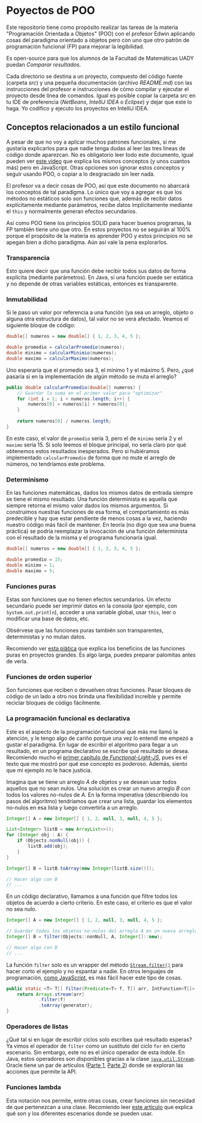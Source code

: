 # Poyectos de POO
Este repositorio tiene como propósito realizar las tareas de la materia "Programación Orientada a Objetos" (POO) con el profesor Edwin aplicando cosas del paradigma orientado a objetos pero con uno que otro patrón de programación funcional (FP) para mejorar la legibilidad.

Es open-source para que los alumnos de la Facultad de Matemáticas UADY puedan _Comparar resultados_.

Cada directorio se destina a un proyecto, compuesto del código fuente (carpeta _src_) y una pequeña documentación (archivo _README.md_) con las instrucciones del profesor e instrucciones de cómo compilar y ejecutar el proyecto desde línea de comandos. Igual es posible copiar la carpeta _src_ en tu IDE de preferencia (_NetBeans_, _IntelliJ IDEA_ o _Eclipse_) y dejar que este lo haga. Yo codifico y ejecuto los proyectos en IntelliJ IDEA.

## Conceptos relacionados a un estilo funcional
A pesar de que no voy a aplicar muchos patrones funcionales, sí me gustaría explicarlos para que nadie tenga dudas al leer las tres líneas de código donde aparezcan. No es obligatorio leer todo este documento, igual pueden ver [este video](https://youtu.be/FYXpOjwYzcs) que explica los mismos conceptos (y unos cuantos más) pero en JavaScript. Otras opciones son ignorar estos conceptos y seguir usando POO, o copiar a lo desgraciado sin leer nada.

El profesor va a decir cosas de POO, así que este documento no abarcará los conceptos de tal paradigma. Lo único que voy a agregar es que los métodos no estáticos solo son funciones que, además de recibir datos explícitamente mediante parámetros, recibe datos implícitamente mediante el `this` y normalmente generan efectos secundarios.

Así como POO tiene los principios SOLID para hacer buenos programas, la FP también tiene uno que otro. En estos proyectos no se seguirán al 100% porque el propósito de la materia es aprender POO y estos principios no se apegan bien a dicho paradigma. Aún así vale la pena explorarlos.

### Transparencia
Esto quiere decir que una función debe recibir todos sus datos de forma explícita (mediante parámetros). En Java, si una función puede ser estática y no depende de otras variables estáticas, entonces es transparente.

### Inmutabilidad
Si le paso un valor por referencia a una función (ya sea un arreglo, objeto o alguna otra estructura de datos), tal valor no se verá afectado. Veamos el siguiente bloque de código:

```java
double[] numeros = new double[] { 1, 2, 3, 4, 5 };

double promedio = calcularPromedio(numeros);
double minimo = calcularMinimio(numeros);
double maximo = calcularMaximo(numeros);
```

Uno esperaría que el promedio sea 3, el mínimo 1 y el máximo 5. Pero, ¿qué pasaría si en la implementación de algún método se muta el arreglo?

```java
public double calcularPromedio(double[] numeros) {
    // Guardar la suma en el primer valor para "optimizar"
    for (int i = 1; i < numeros.length; i++) {
        numeros[0] = numeros[i] + numeros[0];
    }
    
    return numeros[0] / numeros.length;
}
```

En este caso, el valor de `promedio` sería 3, pero el de `minimo` sería 2 y el `maximo` sería 15. Si solo leemos el bloque principal, no sería claro por qué obtenemos estos resultados inesperados. Pero si hubiéramos implementado `calcularPromedio` de forma que no mute el arreglo de números, no tendríamos este problema.

### Determinismo
En las funciones matemáticas, dados los mismos datos de entrada siempre se tiene el mismo resultado. Una función determinista es aquella que siempre retorna el mismo valor dados los mismos argumentos. Si construimos nuestras funciones de esa forma, el comportamiento es más predecible y hay que estar pendiente de menos cosas a la vez, haciendo nuestro código más fácil de mantener. En teoría (no digo que sea una buena práctica) se podría reemplazar la invocación de una función determinista con el resultado de la misma y el programa funcionaría igual.
```java
double[] numeros = new double[] { 1, 2, 3, 4, 5 };

double promedio = 15;
double minimo = 1;
double maximo = 5;
```

### Funciones puras
Estas son funciones que no tienen efectos secundarios. Un efecto secundario puede ser imprimir datos en la consola (por ejemplo, con `System.out.println`), acceder a una variable global, usar `this`, leer o modificar una base de datos, etc.

Obsérvese que las funciones puras también son transparentes, deterministas y no mutan datos.

Recomiendo ver [esta plática](https://youtu.be/US8QG9I1XW0) que explica los beneficios de las funciones puras en proyectos grandes. Es algo larga, puedes preparar palomitas antes de verla.

### Funciones de orden superior
Son funciones que reciben o devuelven otras funciones. Pasar bloques de código de un lado a otro nos brinda una flexibilidad increíble y permite reciclar bloques de código fácilmente.

### La programación funcional es declarativa
Este es el aspecto de la programación funcional que más me llamó la atención, y le tengo algo de cariño porque una vez lo entendí me empezó a gustar el paradigma. En lugar de escribir el algoritmo para llegar a un resultado, en un programa declarativo se escribe qué resultado se desea. Recomiendo mucho el [primer capítulo de _Functional-Light-JS_](https://github.com/getify/Functional-Light-JS/blob/master/manuscript/ch1.md/#chapter-1-why-functional-programming), pues es el texto que me mostró por qué ese concepto es poderoso. Además, siento que mi ejemplo no le hace justicia.

Imagina que se tiene un arreglo _A_ de objetos y se desean usar todos aquellos que no sean nulos. Una solución es crear un nuevo arreglo _B_ con todos los valores no-nulos de _A_. En la forma imperativa (describiendo los pasos del algoritmo) tendríamos que crear una lista, guardar los elementos no-nulos en esa lista y luego convertirla a un arreglo.

```java
Integer[] A = new Integer[] { 1, 2, null, 3, null, 4, 5 };

List<Integer> listB = new ArrayList<>();
for (Integer obj : A) {
    if (Objects.nonNull(obj)) {
        listB.add(obj);
    }
}

Integer[] B = listB.toArray(new Integer[listB.size()]);

// Hacer algo con B
// ...
```

En un código declarativo, llamamos a una función que filtre todos los objetos de acuerdo a cierto criterio. En este caso, el criterio es que el valor no sea nulo.

```java
Integer[] A = new Integer[] { 1, 2, null, 3, null, 4, 5 };

// Guardar todos los objetos no-nulos del arreglo A en un nuevo arreglo de tipo Integer.
Integer[] B = filter(Objects::nonNull, A, Integer[]::new);

// Hacer algo con B
// ...
```

La función `filter` solo es un wrapper del método [`Stream.filter()`](https://docs.oracle.com/javase/8/docs/api/java/util/stream/Stream.html#filter-java.util.function.Predicate-) para hacer corto el ejemplo y no espantar a nadie. En otros lenguajes de programación, [como JavaScript](https://developer.mozilla.org/es/docs/Web/JavaScript/Referencia/Objetos_globales/Array/filter), es más fácil hacer este tipo de cosas.

```java
public static <T> T[] filter(Predicate<T> f, T[] arr, IntFunction<T[]> generator) {
    return Arrays.stream(arr)
            .filter(f)
            .toArray(generator);
}
```

### Operadores de listas
¿Qué tal si en lugar de escribir ciclos solo escribes qué resultado esperas? Ya vimos el operador de `filter` como un sustituto del ciclo `for` en cierto escenario. Sin embargo, este no es el único operador de esta índole. En Java, estos operadores son disponibles gracias a la clase [`java.util.Stream`](https://docs.oracle.com/javase/8/docs/api/java/util/stream/Stream.html). Oracle tiene un par de artículos ([Parte 1](https://www.oracle.com/technical-resources/articles/java/ma14-java-se-8-streams.html), [Parte 2](https://www.oracle.com/technical-resources/articles/java/architect-streams-pt2.html)) donde se exploran las acciones que permite la API.

### Funciones lambda
Esta notación nos permite, entre otras cosas, crear funciones sin necesidad de que pertenezcan a una clase. Recomiendo leer [este artículo](https://www.adictosaltrabajo.com/2015/12/04/expresiones-lambda-con-java-8/) que explica qué son y los diferentes escenarios donde se pueden usar.